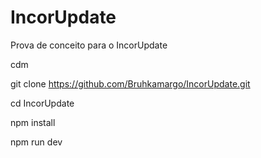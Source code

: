 # IncorUpdate
Prova de conceito para o IncorUpdate 

cdm

git clone https://github.com/Bruhkamargo/IncorUpdate.git

cd IncorUpdate

npm install

npm run dev
